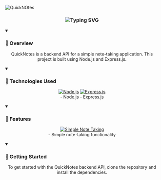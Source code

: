 
![QuickNOtes](https://github.com/user-attachments/assets/9b1467bc-b44c-46a7-9fe2-4186c47579ea)


<div align="center">
  <h3>
    <img src="https://readme-typing-svg.herokuapp.com?font=Fira+Code&weight=500&size=25&pause=1000&color=00E7FF&center=true&vCenter=true&random=false&width=435&lines=QuickNotes%20Backend" alt="Typing SVG" />
  </h3>
</div>

<details open>
<summary><h3>📄 Overview</h3></summary>
<p align="center">
  QuickNotes is a backend API for a simple note-taking application. This project is built using Node.js and Express.js.
</p>
</details>

<details open>
<summary><h3>🔧 Technologies Used</h3></summary>
<p align="center">
  <a href="#"><img src="https://img.shields.io/badge/Node.js-339933?style=for-the-badge&logo=node.js&logoColor=white" alt="Node.js"/></a>
  <a href="#"><img src="https://img.shields.io/badge/Express.js-000000?style=for-the-badge&logo=express&logoColor=white" alt="Express.js"/></a>
  <br>
  - Node.js
  - Express.js
</p>
</details>

<details open>
<summary><h3>📝 Features</h3></summary>
<p align="center">
  <a href="#"><img src="https://img.shields.io/badge/Simple%20Note%20Taking-4CAF50?style=for-the-badge&logo=note&logoColor=white" alt="Simple Note Taking"/></a>
  <br>
  - Simple note-taking functionality
</p>
</details>

<details open>
<summary><h3>🚀 Getting Started</h3></summary>
<p align="center">
  To get started with the QuickNotes backend API, clone the repository and install the dependencies.
</p>
</details>
